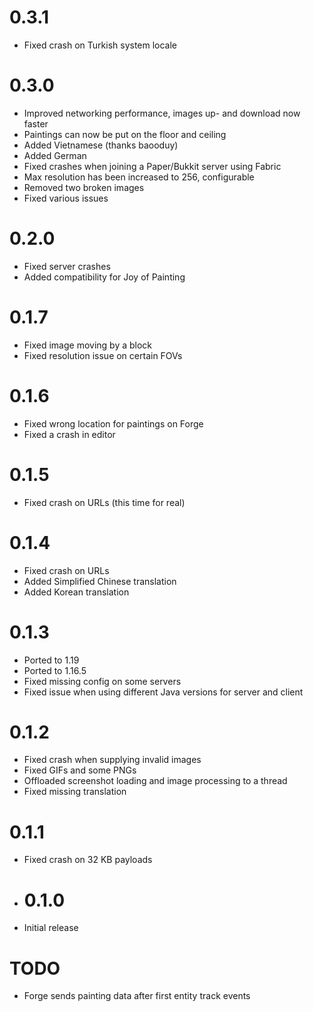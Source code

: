 # 0.3.1

* Fixed crash on Turkish system locale

# 0.3.0

* Improved networking performance, images up- and download now faster
* Paintings can now be put on the floor and ceiling
* Added Vietnamese (thanks baooduy)
* Added German
* Fixed crashes when joining a Paper/Bukkit server using Fabric
* Max resolution has been increased to 256, configurable
* Removed two broken images
* Fixed various issues

# 0.2.0

* Fixed server crashes
* Added compatibility for Joy of Painting

# 0.1.7

* Fixed image moving by a block
* Fixed resolution issue on certain FOVs

# 0.1.6

* Fixed wrong location for paintings on Forge
* Fixed a crash in editor

# 0.1.5

* Fixed crash on URLs (this time for real)

# 0.1.4

* Fixed crash on URLs
* Added Simplified Chinese translation
* Added Korean translation

# 0.1.3

* Ported to 1.19
* Ported to 1.16.5
* Fixed missing config on some servers
* Fixed issue when using different Java versions for server and client

# 0.1.2

* Fixed crash when supplying invalid images
* Fixed GIFs and some PNGs
* Offloaded screenshot loading and image processing to a thread
* Fixed missing translation

# 0.1.1

* Fixed crash on 32 KB payloads

* # 0.1.0

* Initial release

# TODO

* Forge sends painting data after first entity track events